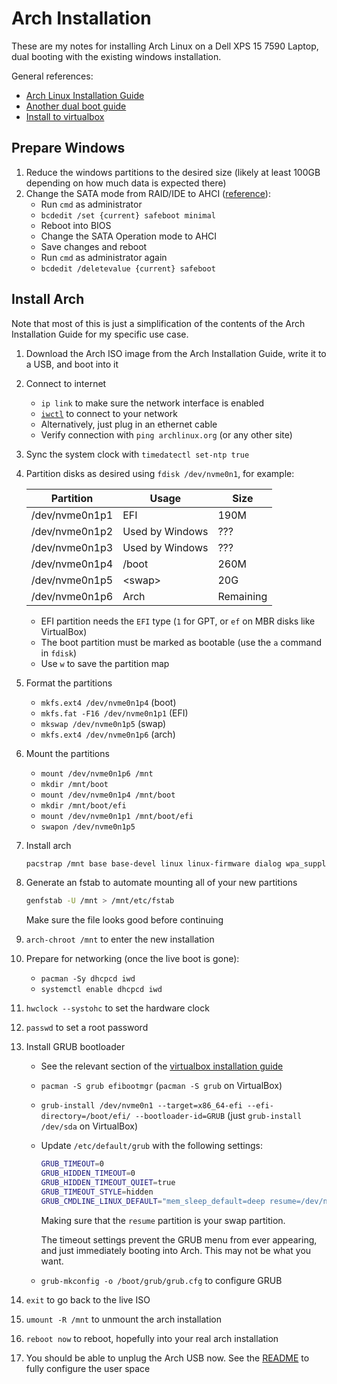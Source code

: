 # Arch Installation

These are my notes for installing Arch Linux on a Dell XPS 15 7590 Laptop, dual
booting with the existing windows installation.

General references:

- [Arch Linux Installation Guide](https://wiki.archlinux.org/title/Installation_guide)
- [Another dual boot guide](https://github.com/arminc/dell-xps-15-7590-dual-boot-arch-linux)
- [Install to virtualbox](https://medium.com/@gevorggalstyan/how-to-install-arch-linux-on-virtualbox-93bc83ded692)

## Prepare Windows

1. Reduce the windows partitions to the desired size (likely at least 100GB
  depending on how much data is expected there)
2. Change the SATA mode from RAID/IDE to AHCI ([reference](https://triplescomputers.com/blog/uncategorized/solution-switch-windows-10-from-raidide-to-ahci-operation/)):
   - Run `cmd` as administrator
   - `bcdedit /set {current} safeboot minimal`
   - Reboot into BIOS
   - Change the SATA Operation mode to AHCI
   - Save changes and reboot
   - Run `cmd` as administrator again
   - `bcdedit /deletevalue {current} safeboot`

## Install Arch

Note that most of this is just a simplification of the contents of the Arch
Installation Guide for my specific use case.

1. Download the Arch ISO image from the Arch Installation Guide, write it to a
   USB, and boot into it
2. Connect to internet
   - `ip link` to make sure the network interface is enabled
   - [`iwctl`](https://wiki.archlinux.org/title/Iwd#iwctl) to connect to your network
   - Alternatively, just plug in an ethernet cable
   - Verify connection with `ping archlinux.org` (or any other site)
3. Sync the system clock with `timedatectl set-ntp true`
4. Partition disks as desired using `fdisk /dev/nvme0n1`, for example:

   | Partition      | Usage           | Size      |
   | -------------- | --------------- | --------- |
   | /dev/nvme0n1p1 | EFI             | 190M      |
   | /dev/nvme0n1p2 | Used by Windows | ???       |
   | /dev/nvme0n1p3 | Used by Windows | ???       |
   | /dev/nvme0n1p4 | /boot           | 260M      |
   | /dev/nvme0n1p5 | \<swap\>        | 20G       |
   | /dev/nvme0n1p6 | Arch            | Remaining |

   - EFI partition needs the `EFI` type (`1` for GPT, or `ef` on MBR disks like VirtualBox)
   - The boot partition must be marked as bootable (use the `a` command in `fdisk`)
   - Use `w` to save the partition map

5. Format the partitions
   - `mkfs.ext4 /dev/nvme0n1p4` (boot)
   - `mkfs.fat -F16 /dev/nvme0n1p1` (EFI)
   - `mkswap /dev/nvme0n1p5` (swap)
   - `mkfs.ext4 /dev/nvme0n1p6` (arch)
6. Mount the partitions
   - `mount /dev/nvme0n1p6 /mnt`
   - `mkdir /mnt/boot`
   - `mount /dev/nvme0n1p4 /mnt/boot`
   - `mkdir /mnt/boot/efi`
   - `mount /dev/nvme0n1p1 /mnt/boot/efi`
   - `swapon /dev/nvme0n1p5`
7. Install arch

   ```bash
   pacstrap /mnt base base-devel linux linux-firmware dialog wpa_supplicant
   ```

8. Generate an fstab to automate mounting all of your new partitions

   ```bash
   genfstab -U /mnt > /mnt/etc/fstab
   ```

   Make sure the file looks good before continuing

9. `arch-chroot /mnt` to enter the new installation
10. Prepare for networking (once the live boot is gone):
    - `pacman -Sy dhcpcd iwd`
    - `systemctl enable dhcpcd iwd`
11. `hwclock --systohc` to set the hardware clock
12. `passwd` to set a root password
13. Install GRUB bootloader
    - See the relevant section of the [virtualbox installation guide](https://medium.com/@gevorggalstyan/how-to-install-arch-linux-on-virtualbox-93bc83ded692)
    - `pacman -S grub efibootmgr` (`pacman -S grub` on VirtualBox)
    - `grub-install /dev/nvme0n1 --target=x86_64-efi --efi-directory=/boot/efi/ --bootloader-id=GRUB`
      (just `grub-install /dev/sda` on VirtualBox)
    - Update `/etc/default/grub` with the following settings:

      ```bash
      GRUB_TIMEOUT=0
      GRUB_HIDDEN_TIMEOUT=0
      GRUB_HIDDEN_TIMEOUT_QUIET=true
      GRUB_TIMEOUT_STYLE=hidden
      GRUB_CMDLINE_LINUX_DEFAULT="mem_sleep_default=deep resume=/dev/nvme0n1p5"
      ```

      Making sure that the `resume` partition is your swap partition.

      The timeout settings prevent the GRUB menu from ever appearing, and just
      immediately booting into Arch. This may not be what you want.
    - `grub-mkconfig -o /boot/grub/grub.cfg` to configure GRUB
14. `exit` to go back to the live ISO
15. `umount -R /mnt` to unmount the arch installation
16. `reboot now` to reboot, hopefully into your real arch installation
17. You should be able to unplug the Arch USB now. See the [README](README.md)
    to fully configure the user space
